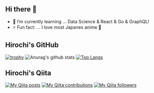 ## Hi there 👋

- 🌱 I’m currently learning ... Data Science & React & Go & GraphQL!
- ⚡ Fun fact: ... I love most Japanes anime :running:

## Hirochi's GitHub
[![trophy](https://github-profile-trophy.vercel.app/?username=hirochon&theme=chalk)](https://github.com/hirochon/github-profile-trophy)
![Anurag's github stats](https://github-readme-stats.vercel.app/api?username=Hirochon&show_icons=true&theme=gruvbox)
[![Top Langs](https://github-readme-stats.vercel.app/api/top-langs/?username=Hirochon&layout=compact&hide=jupyter%20notebook&theme=gruvbox&langs_count=10)](https://github.com/anuraghazra/github-readme-stats)

## Hirochi's Qiita
[![My Qiita posts](https://qiita-badge.apiapi.app/s/Hirochon/posts.svg)](http://qiita.com/Hirochon)
[![My Qiita contributions](https://qiita-badge.apiapi.app/s/Hirochon/contributions.svg)](http://qiita.com/Hirochon)
[![My Qiita followers](https://qiita-badge.apiapi.app/s/Hirochon/followers.svg)](http://qiita.com/Hirochon)

